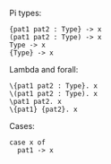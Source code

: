 Pi types:
```
{pat1 pat2 : Type} -> x
(pat1 pat2 : Type) -> x
Type -> x
{Type} -> x
```

Lambda and forall:
```
\{pat1 pat2 : Type}. x
\(pat1 pat2 : Type). x
\pat1 pat2. x
\{pat1} {pat2}. x
```

Cases:
```
case x of
  pat1 -> x
```

